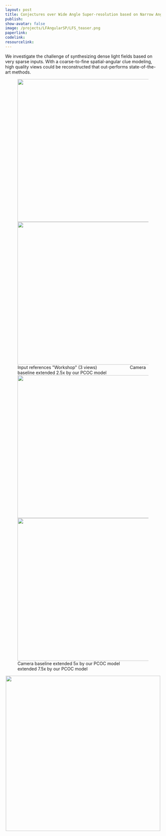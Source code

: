 ```yaml
---
layout: post
title: Conjectures over Wide Angle Super-resolution based on Narrow Angle References
publish: 
show-avatar: false
image: /projects/LFAngularSP/LFS_teaser.png
paperlink: 
codelink:
resourcelink:
---
```

We investigate the challenge of synthesizing dense light fields based on very sparse inputs. With a coarse-to-fine spatial-angular clue modeling, high quality views could be reconstructed that out-performs state-of-the-art methods.  

<p align='center'><figure class="image">
<img src="https://hotndy.github.io/projects/Extrapolation/workshop-1.gif" width="460px">
<img src="https://hotndy.github.io/projects/Extrapolation/workshop-2.5x.gif" width="460px">
<figcaption> Input references "Workshop" (3 views)
&nbsp;&nbsp;&nbsp;&nbsp;&nbsp;&nbsp;&nbsp;&nbsp;&nbsp;&nbsp;&nbsp;&nbsp;&nbsp;&nbsp;&nbsp;&nbsp;&nbsp;&nbsp;&nbsp;&nbsp;&nbsp;&nbsp;&nbsp;&nbsp;&nbsp;
Camera baseline extended 2.5x by our PCOC model
<img src="https://hotndy.github.io/projects/Extrapolation/workshop-5x.gif" width="460px">
<img src="https://hotndy.github.io/projects/Extrapolation/workshop-7.5x.gif" width="460px">
<figcaption> 
Camera baseline extended 5x by our PCOC model
&nbsp;&nbsp;&nbsp;&nbsp;&nbsp;&nbsp;&nbsp;&nbsp;&nbsp;&nbsp;&nbsp;&nbsp;&nbsp;&nbsp;&nbsp;&nbsp;&nbsp;&nbsp;&nbsp;
extended 7.5x by our PCOC model
</figcaption>
</figure></p>







<p align="center">
<img src="https://hotndy.github.io/projects/LFAngularSP/LFS_teaser.png" width="500px"/>
</p>




